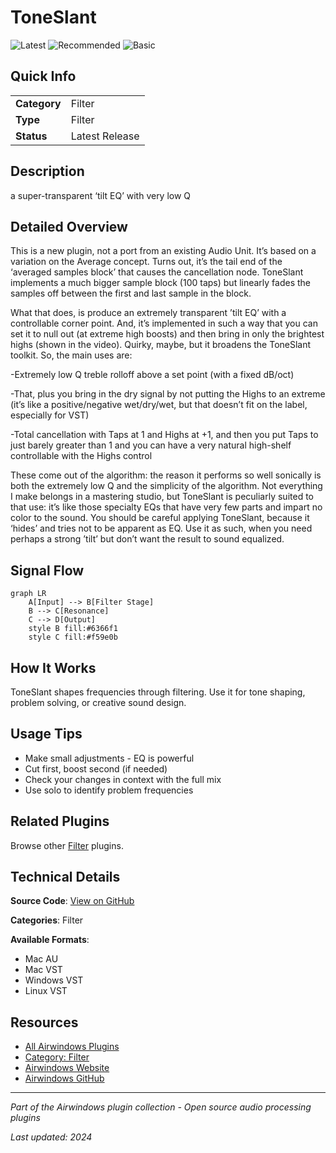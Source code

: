 # ToneSlant

![Latest](https://img.shields.io/badge/-Latest-10b981) ![Recommended](https://img.shields.io/badge/-Recommended-6366f1) ![Basic](https://img.shields.io/badge/-Basic-f59e0b)

## Quick Info

| | |
|---|---|
| **Category** | Filter |
| **Type** | Filter |
| **Status** | Latest Release |

## Description

a super-transparent ‘tilt EQ’ with very low Q

## Detailed Overview

This is a new plugin, not a port from an existing Audio Unit. It’s based on a variation on the Average concept. Turns out, it’s the tail end of the ‘averaged samples block’ that causes the cancellation node. ToneSlant implements a much bigger sample block (100 taps) but linearly fades the samples off between the first and last sample in the block.

What that does, is produce an extremely transparent ’tilt EQ’ with a controllable corner point. And, it’s implemented in such a way that you can set it to null out (at extreme high boosts) and then bring in only the brightest highs (shown in the video). Quirky, maybe, but it broadens the ToneSlant toolkit. So, the main uses are:

-Extremely low Q treble rolloff above a set point (with a fixed dB/oct)

-That, plus you bring in the dry signal by not putting the Highs to an extreme (it’s like a positive/negative wet/dry/wet, but that doesn’t fit on the label, especially for VST)

-Total cancellation with Taps at 1 and Highs at +1, and then you put Taps to just barely greater than 1 and you can have a very natural high-shelf controllable with the Highs control

These come out of the algorithm: the reason it performs so well sonically is both the extremely low Q and the simplicity of the algorithm. Not everything I make belongs in a mastering studio, but ToneSlant is peculiarly suited to that use: it’s like those specialty EQs that have very few parts and impart no color to the sound. You should be careful applying ToneSlant, because it ‘hides’ and tries not to be apparent as EQ. Use it as such, when you need perhaps a strong ’tilt’ but don’t want the result to sound equalized.

## Signal Flow

```mermaid
graph LR
    A[Input] --> B[Filter Stage]
    B --> C[Resonance]
    C --> D[Output]
    style B fill:#6366f1
    style C fill:#f59e0b
```

## How It Works

ToneSlant shapes frequencies through filtering. Use it for tone shaping, problem solving, or creative sound design.

## Usage Tips

- Make small adjustments - EQ is powerful
- Cut first, boost second (if needed)
- Check your changes in context with the full mix
- Use solo to identify problem frequencies


## Related Plugins

Browse other [Filter](../categories/filter.md) plugins.


## Technical Details

**Source Code**: [View on GitHub](https://github.com/airwindows/airwindows/tree/master/plugins/LinuxVST/src/ToneSlant)

**Categories**: Filter

**Available Formats**:
- Mac AU
- Mac VST
- Windows VST
- Linux VST

## Resources

- [All Airwindows Plugins](../../README.md)
- [Category: Filter](../categories/filter.md)
- [Airwindows Website](https://www.airwindows.com)
- [Airwindows GitHub](https://github.com/airwindows/airwindows)

---

*Part of the Airwindows plugin collection - Open source audio processing plugins*

*Last updated: 2024*

